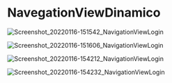 # NavegationViewDinamico

![Screenshot_20220116-151542_NavigationViewLogin](https://user-images.githubusercontent.com/84941789/149677434-06acb37f-521a-4a43-b9df-675da9f502bb.jpg)

![Screenshot_20220116-151606_NavigationViewLogin](https://user-images.githubusercontent.com/84941789/149677438-0b66fdb3-4a39-48d6-9dba-126b39156ae0.jpg)

![Screenshot_20220116-154212_NavigationViewLogin](https://user-images.githubusercontent.com/84941789/149677456-137eccea-cca7-4825-b50b-b621ddc7c6fd.jpg)

![Screenshot_20220116-154232_NavigationViewLogin](https://user-images.githubusercontent.com/84941789/149677457-f3284f15-be15-477a-a34c-666bebff1944.jpg)
